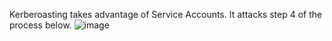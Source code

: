 Kerberoasting takes advantage of Service Accounts. It attacks step 4 of the process below.
![image](https://github.com/user-attachments/assets/1d296fb8-cf21-4b2b-9fa1-05ae2f48b7f4)
